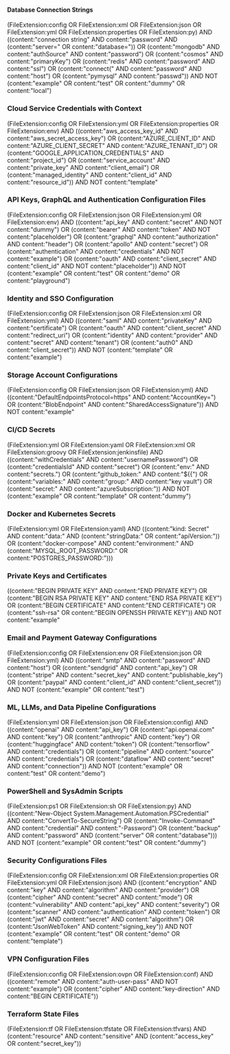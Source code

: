 #### Database Connection Strings
(FileExtension:config OR FileExtension:xml OR FileExtension:json OR FileExtension:yml OR FileExtension:properties OR FileExtension:py) AND ((content:"connection string" AND content:"password" AND (content:"server=" OR content:"database=")) OR (content:"mongodb" AND content:"authSource" AND content:"password") OR (content:"cosmos" AND content:"primaryKey") OR (content:"redis" AND content:"password" AND content:"ssl") OR (content:"connect(" AND content:"password" AND content:"host") OR (content:"pymysql" AND content:"passwd")) AND NOT (content:"example" OR content:"test" OR content:"dummy" OR content:"local")

### Cloud Service Credentials with Context
(FileExtension:config OR FileExtension:yml OR FileExtension:properties OR FileExtension:env) AND ((content:"aws_access_key_id" AND content:"aws_secret_access_key") OR (content:"AZURE_CLIENT_ID" AND content:"AZURE_CLIENT_SECRET" AND content:"AZURE_TENANT_ID") OR (content:"GOOGLE_APPLICATION_CREDENTIALS" AND content:"project_id") OR (content:"service_account" AND content:"private_key" AND content:"client_email") OR (content:"managed_identity" AND content:"client_id" AND content:"resource_id")) AND NOT content:"template"

### API Keys, GraphQL and Authentication Configuration Files
(FileExtension:config OR FileExtension:json OR FileExtension:yml OR FileExtension:env) AND ((content:"api_key" AND content:"secret" AND NOT content:"dummy") OR (content:"bearer" AND content:"token" AND NOT content:"placeholder") OR (content:"graphql" AND content:"authorization" AND content:"header") OR (content:"apollo" AND content:"secret") OR (content:"authentication" AND content:"credentials" AND NOT content:"example") OR (content:"oauth" AND content:"client_secret" AND content:"client_id" AND NOT content:"placeholder")) AND NOT (content:"example" OR content:"test" OR content:"demo" OR content:"playground")

### Identity and SSO Configuration
(FileExtension:config OR FileExtension:json OR FileExtension:xml OR FileExtension:yml) AND ((content:"saml" AND content:"privateKey" AND content:"certificate") OR (content:"oauth" AND content:"client_secret" AND content:"redirect_uri") OR (content:"identity" AND content:"provider" AND content:"secret" AND content:"tenant") OR (content:"auth0" AND content:"client_secret")) AND NOT (content:"template" OR content:"example")

### Storage Account Configurations
(FileExtension:config OR FileExtension:json OR FileExtension:yml) AND ((content:"DefaultEndpointsProtocol=https" AND content:"AccountKey=") OR (content:"BlobEndpoint" AND content:"SharedAccessSignature")) AND NOT content:"example"

### CI/CD Secrets
(FileExtension:yml OR FileExtension:yaml OR FileExtension:xml OR FileExtension:groovy OR FileExtension:jenkinsfile) AND ((content:"withCredentials" AND content:"usernamePassword") OR (content:"credentialsId" AND content:"secret") OR (content:"env:" AND content:"secrets.") OR (content:"github_token:" AND content:"${{") OR (content:"variables:" AND content:"group:" AND content:"key vault") OR (content:"secret:" AND content:"azureSubscription:")) AND NOT (content:"example" OR content:"template" OR content:"dummy")

### Docker and Kubernetes Secrets
(FileExtension:yml OR FileExtension:yaml) AND ((content:"kind: Secret" AND content:"data:" AND (content:"stringData:" OR content:"apiVersion:")) OR (content:"docker-compose" AND content:"environment:" AND (content:"MYSQL_ROOT_PASSWORD:" OR content:"POSTGRES_PASSWORD:")))

### Private Keys and Certificates
((content:"BEGIN PRIVATE KEY" AND content:"END PRIVATE KEY") OR (content:"BEGIN RSA PRIVATE KEY" AND content:"END RSA PRIVATE KEY") OR (content:"BEGIN CERTIFICATE" AND content:"END CERTIFICATE") OR (content:"ssh-rsa" OR content:"BEGIN OPENSSH PRIVATE KEY")) AND NOT content:"example"

### Email and Payment Gateway Configurations
(FileExtension:config OR FileExtension:env OR FileExtension:json OR FileExtension:yml) AND ((content:"smtp" AND content:"password" AND content:"host") OR (content:"sendgrid" AND content:"api_key") OR (content:"stripe" AND content:"secret_key" AND content:"publishable_key") OR (content:"paypal" AND content:"client_id" AND content:"client_secret")) AND NOT (content:"example" OR content:"test")

### ML, LLMs, and Data Pipeline Configurations
(FileExtension:yml OR FileExtension:json OR FileExtension:config) AND ((content:"openai" AND content:"api_key") OR (content:"api.openai.com" AND content:"key") OR (content:"anthropic" AND content:"key") OR (content:"huggingface" AND content:"token") OR (content:"tensorflow" AND content:"credentials") OR (content:"pipeline" AND content:"source" AND content:"credentials") OR (content:"dataflow" AND content:"secret" AND content:"connection")) AND NOT (content:"example" OR content:"test" OR content:"demo")

### PowerShell and SysAdmin Scripts
(FileExtension:ps1 OR FileExtension:sh OR FileExtension:py) AND ((content:"New-Object System.Management.Automation.PSCredential" AND content:"ConvertTo-SecureString") OR (content:"Invoke-Command" AND content:"credential" AND content:"-Password") OR (content:"backup" AND content:"password" AND (content:"server" OR content:"database"))) AND NOT (content:"example" OR content:"test" OR content:"dummy")

### Security Configurations Files
(FileExtension:config OR FileExtension:xml OR FileExtension:properties OR FileExtension:yml OR FileExtension:json) AND ((content:"encryption" AND content:"key" AND content:"algorithm" AND content:"provider") OR (content:"cipher" AND content:"secret" AND content:"mode") OR (content:"vulnerability" AND content:"api_key" AND content:"severity") OR (content:"scanner" AND content:"authentication" AND content:"token") OR (content:"jwt" AND content:"secret" AND content:"algorithm") OR (content:"JsonWebToken" AND content:"signing_key")) AND NOT (content:"example" OR content:"test" OR content:"demo" OR content:"template")

### VPN Configuration Files
(FileExtension:config OR FileExtension:ovpn OR FileExtension:conf) AND ((content:"remote" AND content:"auth-user-pass" AND NOT content:"example") OR (content:"cipher" AND content:"key-direction" AND content:"BEGIN CERTIFICATE"))

### Terraform State Files
(FileExtension:tf OR FileExtension:tfstate OR FileExtension:tfvars) AND (content:"resource" AND content:"sensitive" AND (content:"access_key" OR content:"secret_key"))
